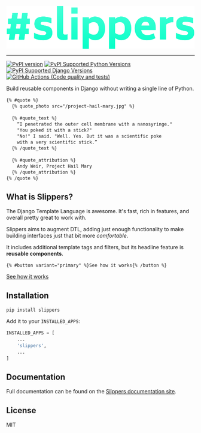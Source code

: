[![Slippers](./docs/static/img/slippers.svg)](https://github.com/mixxorz/slippers)

---

[![PyPI version](https://badge.fury.io/py/slippers.svg)](https://badge.fury.io/py/slippers)
[![PyPI Supported Python Versions](https://img.shields.io/pypi/pyversions/slippers.svg)](https://pypi.python.org/pypi/slippers/)
[![PyPI Supported Django Versions](https://img.shields.io/pypi/djversions/slippers.svg)](https://docs.djangoproject.com/en/dev/releases/)
[![GitHub Actions (Code quality and tests)](https://github.com/mixxorz/slippers/workflows/Code%20quality%20and%20tests/badge.svg)](https://github.com/mixxorz/slippers)

Build reusable components in Django without writing a single line of Python.

```django
{% #quote %}
  {% quote_photo src="/project-hail-mary.jpg" %}

  {% #quote_text %}
    “I penetrated the outer cell membrane with a nanosyringe."
    "You poked it with a stick?"
    "No!" I said. "Well. Yes. But it was a scientific poke
    with a very scientific stick.”
  {% /quote_text %}

  {% #quote_attribution %}
    Andy Weir, Project Hail Mary
  {% /quote_attribution %}
{% /quote %}
```

## What is Slippers?

The Django Template Language is awesome. It's fast, rich in features, and overall pretty great to work with.

Slippers aims to augment DTL, adding just enough functionality to make building interfaces just that bit more _comfortable_.

It includes additional template tags and filters, but its headline feature is **reusable components**.

```django
{% #button variant="primary" %}See how it works{% /button %}
```

[See how it works](https://mitchel.me/slippers/getting-started)

## Installation

```
pip install slippers
```

Add it to your `INSTALLED_APPS`:

```python
INSTALLED_APPS = [
    ...
    'slippers',
    ...
]
```

## Documentation

Full documentation can be found on the [Slippers documentation site](https://mitchel.me/slippers/).

## License

MIT
